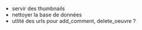 * servir des thumbnails
* nettoyer la base de données
* utlité des urls pour add\_comment, delete\_oeuvre ?
